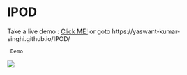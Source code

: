 # IPOD

<p> Take a live demo : <a href="https://yaswant-kumar-singhi.github.io/IPOD/">Click ME!</a> or goto 
https://yaswant-kumar-singhi.github.io/IPOD/

```
 Demo
```
![](https://github.com/Yaswant-Kumar-Singhi/IPOD/blob/master/Demo.gif)